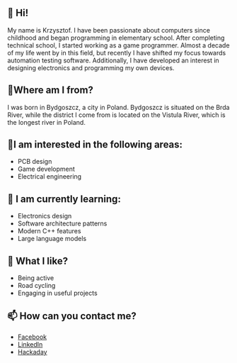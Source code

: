 ## 👋 Hi!
My name is Krzysztof. I have been passionate about computers since childhood and began programming in elementary school. 
After completing technical school, I started working as a game programmer. 
Almost a decade of my life went by in this field, but recently I have shifted my focus towards automation testing software. 
Additionally, I have developed an interest in designing electronics and programming my own devices.

## 📍Where am I from?
I was born in Bydgoszcz, a city in Poland. Bydgoszcz is situated on the Brda River, while the district I come from is located on the Vistula River, which is the longest river in Poland.

## 👀I am interested in the following areas:
- PCB design
- Game development
- Electrical engineering

## 🌱 I am currently learning:
- Electronics design
- Software architecture patterns
- Modern C++ features
- Large language models

## 💞️ What I like?
- Being active
- Road cycling
- Engaging in useful projects 

## 📫 How can you contact me?
- [Facebook](https://www.facebook.com/krzysztof.strehlau)
- [LinkedIn](https://www.linkedin.com/in/krzysztofstrehlau/)
- [Hackaday](https://hackaday.io/projects/hacker/385266)
